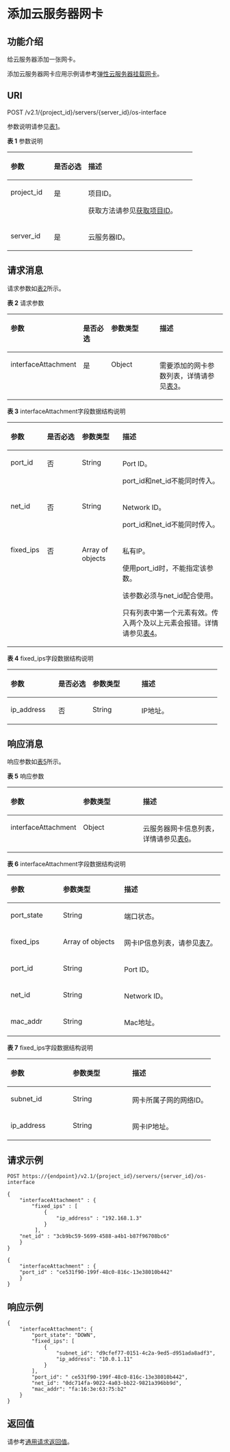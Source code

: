 # 添加云服务器网卡<a name="ZH-CN_TOPIC_0020212664"></a>

## 功能介绍<a name="section10723444"></a>

给云服务器添加一张网卡。

添加云服务器网卡应用示例请参考[弹性云服务器挂载网卡](弹性云服务器挂载网卡.md)。

## URI<a name="section29402138"></a>

POST /v2.1/\{project\_id\}/servers/\{server\_id\}/os-interface

参数说明请参见[表1](#table55925239)。

**表 1**  参数说明

<a name="table55925239"></a>
<table><thead align="left"><tr id="row60011419"><th class="cellrowborder" valign="top" width="23.369999999999997%" id="mcps1.2.4.1.1"><p id="p5187119"><a name="p5187119"></a><a name="p5187119"></a>参数</p>
</th>
<th class="cellrowborder" valign="top" width="18.48%" id="mcps1.2.4.1.2"><p id="p17503500"><a name="p17503500"></a><a name="p17503500"></a>是否必选</p>
</th>
<th class="cellrowborder" valign="top" width="58.15%" id="mcps1.2.4.1.3"><p id="p8497414"><a name="p8497414"></a><a name="p8497414"></a>描述</p>
</th>
</tr>
</thead>
<tbody><tr id="row61407752"><td class="cellrowborder" valign="top" width="23.369999999999997%" headers="mcps1.2.4.1.1 "><p id="p7972012"><a name="p7972012"></a><a name="p7972012"></a>project_id</p>
</td>
<td class="cellrowborder" valign="top" width="18.48%" headers="mcps1.2.4.1.2 "><p id="p41753265"><a name="p41753265"></a><a name="p41753265"></a>是</p>
</td>
<td class="cellrowborder" valign="top" width="58.15%" headers="mcps1.2.4.1.3 "><p id="p37593705"><a name="p37593705"></a><a name="p37593705"></a>项目ID。</p>
<p id="p1180512217438"><a name="p1180512217438"></a><a name="p1180512217438"></a>获取方法请参见<a href="获取项目ID.md">获取项目ID</a>。</p>
</td>
</tr>
<tr id="row37815352"><td class="cellrowborder" valign="top" width="23.369999999999997%" headers="mcps1.2.4.1.1 "><p id="p43144677"><a name="p43144677"></a><a name="p43144677"></a>server_id</p>
</td>
<td class="cellrowborder" valign="top" width="18.48%" headers="mcps1.2.4.1.2 "><p id="p5057967"><a name="p5057967"></a><a name="p5057967"></a>是</p>
</td>
<td class="cellrowborder" valign="top" width="58.15%" headers="mcps1.2.4.1.3 "><p id="p7042173"><a name="p7042173"></a><a name="p7042173"></a><span id="text199531039155012"><a name="text199531039155012"></a><a name="text199531039155012"></a>云服务器</span>ID。</p>
</td>
</tr>
</tbody>
</table>

## 请求消息<a name="section63292653"></a>

请求参数如[表2](#table21989419)所示。

**表 2**  请求参数

<a name="table21989419"></a>
<table><thead align="left"><tr id="row20106686"><th class="cellrowborder" valign="top" width="25.192519251925194%" id="mcps1.2.5.1.1"><p id="p18028880"><a name="p18028880"></a><a name="p18028880"></a>参数</p>
</th>
<th class="cellrowborder" valign="top" width="14.471447144714473%" id="mcps1.2.5.1.2"><p id="p51053199"><a name="p51053199"></a><a name="p51053199"></a>是否必选</p>
</th>
<th class="cellrowborder" valign="top" width="24.62246224622462%" id="mcps1.2.5.1.3"><p id="p41668450"><a name="p41668450"></a><a name="p41668450"></a>参数类型</p>
</th>
<th class="cellrowborder" valign="top" width="35.713571357135706%" id="mcps1.2.5.1.4"><p id="p19701298"><a name="p19701298"></a><a name="p19701298"></a>描述</p>
</th>
</tr>
</thead>
<tbody><tr id="row52301286"><td class="cellrowborder" valign="top" width="25.192519251925194%" headers="mcps1.2.5.1.1 "><p id="p8545767"><a name="p8545767"></a><a name="p8545767"></a>interfaceAttachment</p>
</td>
<td class="cellrowborder" valign="top" width="14.471447144714473%" headers="mcps1.2.5.1.2 "><p id="p21118492"><a name="p21118492"></a><a name="p21118492"></a>是</p>
</td>
<td class="cellrowborder" valign="top" width="24.62246224622462%" headers="mcps1.2.5.1.3 "><p id="p32876269"><a name="p32876269"></a><a name="p32876269"></a>Object</p>
</td>
<td class="cellrowborder" valign="top" width="35.713571357135706%" headers="mcps1.2.5.1.4 "><p id="p8936292"><a name="p8936292"></a><a name="p8936292"></a>需要添加的网卡参数列表，详情请参见<a href="#table44975500">表3</a>。</p>
</td>
</tr>
</tbody>
</table>

**表 3**  interfaceAttachment字段数据结构说明

<a name="table44975500"></a>
<table><thead align="left"><tr id="row35373287"><th class="cellrowborder" valign="top" width="16.91830816918308%" id="mcps1.2.5.1.1"><p id="p163671873419"><a name="p163671873419"></a><a name="p163671873419"></a>参数</p>
</th>
<th class="cellrowborder" valign="top" width="16.168383161683835%" id="mcps1.2.5.1.2"><p id="p1136121853418"><a name="p1136121853418"></a><a name="p1136121853418"></a>是否必选</p>
</th>
<th class="cellrowborder" valign="top" width="18.77812218778122%" id="mcps1.2.5.1.3"><p id="p15361118183411"><a name="p15361118183411"></a><a name="p15361118183411"></a>参数类型</p>
</th>
<th class="cellrowborder" valign="top" width="48.135186481351866%" id="mcps1.2.5.1.4"><p id="p183691812344"><a name="p183691812344"></a><a name="p183691812344"></a>描述</p>
</th>
</tr>
</thead>
<tbody><tr id="row19920592"><td class="cellrowborder" valign="top" width="16.91830816918308%" headers="mcps1.2.5.1.1 "><p id="p2955276"><a name="p2955276"></a><a name="p2955276"></a>port_id</p>
</td>
<td class="cellrowborder" valign="top" width="16.168383161683835%" headers="mcps1.2.5.1.2 "><p id="p38050837"><a name="p38050837"></a><a name="p38050837"></a>否</p>
</td>
<td class="cellrowborder" valign="top" width="18.77812218778122%" headers="mcps1.2.5.1.3 "><p id="p23099752"><a name="p23099752"></a><a name="p23099752"></a>String</p>
</td>
<td class="cellrowborder" valign="top" width="48.135186481351866%" headers="mcps1.2.5.1.4 "><p id="p62503562"><a name="p62503562"></a><a name="p62503562"></a>Port ID。</p>
<p id="p1735084713332"><a name="p1735084713332"></a><a name="p1735084713332"></a>port_id和net_id不能同时传入。</p>
</td>
</tr>
<tr id="row65287294"><td class="cellrowborder" valign="top" width="16.91830816918308%" headers="mcps1.2.5.1.1 "><p id="p53779479"><a name="p53779479"></a><a name="p53779479"></a>net_id</p>
</td>
<td class="cellrowborder" valign="top" width="16.168383161683835%" headers="mcps1.2.5.1.2 "><p id="p61170512"><a name="p61170512"></a><a name="p61170512"></a>否</p>
</td>
<td class="cellrowborder" valign="top" width="18.77812218778122%" headers="mcps1.2.5.1.3 "><p id="p33017564"><a name="p33017564"></a><a name="p33017564"></a>String</p>
</td>
<td class="cellrowborder" valign="top" width="48.135186481351866%" headers="mcps1.2.5.1.4 "><p id="p44831437"><a name="p44831437"></a><a name="p44831437"></a>Network ID。</p>
<p id="p19593329161444"><a name="p19593329161444"></a><a name="p19593329161444"></a>port_id和net_id不能同时传入。</p>
</td>
</tr>
<tr id="row6769295"><td class="cellrowborder" valign="top" width="16.91830816918308%" headers="mcps1.2.5.1.1 "><p id="p11442060"><a name="p11442060"></a><a name="p11442060"></a>fixed_ips</p>
</td>
<td class="cellrowborder" valign="top" width="16.168383161683835%" headers="mcps1.2.5.1.2 "><p id="p54391657"><a name="p54391657"></a><a name="p54391657"></a>否</p>
</td>
<td class="cellrowborder" valign="top" width="18.77812218778122%" headers="mcps1.2.5.1.3 "><p id="p57288388"><a name="p57288388"></a><a name="p57288388"></a>Array of objects</p>
</td>
<td class="cellrowborder" valign="top" width="48.135186481351866%" headers="mcps1.2.5.1.4 "><p id="p21521490"><a name="p21521490"></a><a name="p21521490"></a>私有IP。</p>
<p id="p667912716519"><a name="p667912716519"></a><a name="p667912716519"></a>使用port_id时，不能指定该参数。</p>
<p id="p52801617"><a name="p52801617"></a><a name="p52801617"></a>该参数必须与net_id配合使用。</p>
<p id="p6399032017506"><a name="p6399032017506"></a><a name="p6399032017506"></a>只有列表中第一个元素有效。传入两个及以上元素会报错。详情请参见<a href="#table26224215175117">表4</a>。</p>
</td>
</tr>
</tbody>
</table>

**表 4**  fixed\_ips字段数据结构说明

<a name="table26224215175117"></a>
<table><thead align="left"><tr id="row58580904175117"><th class="cellrowborder" valign="top" width="22.717728227177282%" id="mcps1.2.5.1.1"><p id="p141684386346"><a name="p141684386346"></a><a name="p141684386346"></a>参数</p>
</th>
<th class="cellrowborder" valign="top" width="16.2983701629837%" id="mcps1.2.5.1.2"><p id="p19168133812341"><a name="p19168133812341"></a><a name="p19168133812341"></a>是否必选</p>
</th>
<th class="cellrowborder" valign="top" width="23.31766823317668%" id="mcps1.2.5.1.3"><p id="p17168538103412"><a name="p17168538103412"></a><a name="p17168538103412"></a>参数类型</p>
</th>
<th class="cellrowborder" valign="top" width="37.66623337666233%" id="mcps1.2.5.1.4"><p id="p1818353816344"><a name="p1818353816344"></a><a name="p1818353816344"></a>描述</p>
</th>
</tr>
</thead>
<tbody><tr id="row38687294175117"><td class="cellrowborder" valign="top" width="22.717728227177282%" headers="mcps1.2.5.1.1 "><p id="p58156055175144"><a name="p58156055175144"></a><a name="p58156055175144"></a>ip_address</p>
</td>
<td class="cellrowborder" valign="top" width="16.2983701629837%" headers="mcps1.2.5.1.2 "><p id="p1214420331348"><a name="p1214420331348"></a><a name="p1214420331348"></a>否</p>
</td>
<td class="cellrowborder" valign="top" width="23.31766823317668%" headers="mcps1.2.5.1.3 "><p id="p21614964175117"><a name="p21614964175117"></a><a name="p21614964175117"></a>String</p>
</td>
<td class="cellrowborder" valign="top" width="37.66623337666233%" headers="mcps1.2.5.1.4 "><p id="p5981637175117"><a name="p5981637175117"></a><a name="p5981637175117"></a>IP地址。</p>
</td>
</tr>
</tbody>
</table>

## 响应消息<a name="section32762966"></a>

响应参数如[表5](#table60398192112020)所示。

**表 5**  响应参数

<a name="table60398192112020"></a>
<table><thead align="left"><tr id="row40180364112020"><th class="cellrowborder" valign="top" width="30.64%" id="mcps1.2.4.1.1"><p id="p33384038112020"><a name="p33384038112020"></a><a name="p33384038112020"></a>参数</p>
</th>
<th class="cellrowborder" valign="top" width="28.76%" id="mcps1.2.4.1.2"><p id="p19752577112020"><a name="p19752577112020"></a><a name="p19752577112020"></a>参数类型</p>
</th>
<th class="cellrowborder" valign="top" width="40.6%" id="mcps1.2.4.1.3"><p id="p56454917112020"><a name="p56454917112020"></a><a name="p56454917112020"></a>描述</p>
</th>
</tr>
</thead>
<tbody><tr id="row9445528112020"><td class="cellrowborder" valign="top" width="30.64%" headers="mcps1.2.4.1.1 "><p id="p26890341112020"><a name="p26890341112020"></a><a name="p26890341112020"></a>interfaceAttachment</p>
</td>
<td class="cellrowborder" valign="top" width="28.76%" headers="mcps1.2.4.1.2 "><p id="p30634002112020"><a name="p30634002112020"></a><a name="p30634002112020"></a>Object</p>
</td>
<td class="cellrowborder" valign="top" width="40.6%" headers="mcps1.2.4.1.3 "><p id="p52044805112020"><a name="p52044805112020"></a><a name="p52044805112020"></a><span id="text12731154014503"><a name="text12731154014503"></a><a name="text12731154014503"></a>云服务器</span>网卡信息列表，详情请参见<a href="#table49017803">表6</a>。</p>
</td>
</tr>
</tbody>
</table>

**表 6**  interfaceAttachment字段数据结构说明

<a name="table49017803"></a>
<table><thead align="left"><tr id="row45954822"><th class="cellrowborder" valign="top" width="24.562456245624563%" id="mcps1.2.4.1.1"><p id="p1838855864417"><a name="p1838855864417"></a><a name="p1838855864417"></a>参数</p>
</th>
<th class="cellrowborder" valign="top" width="28.69286928692869%" id="mcps1.2.4.1.2"><p id="p7388958164410"><a name="p7388958164410"></a><a name="p7388958164410"></a>参数类型</p>
</th>
<th class="cellrowborder" valign="top" width="46.74467446744674%" id="mcps1.2.4.1.3"><p id="p4404858174411"><a name="p4404858174411"></a><a name="p4404858174411"></a>描述</p>
</th>
</tr>
</thead>
<tbody><tr id="row50443655"><td class="cellrowborder" valign="top" width="24.562456245624563%" headers="mcps1.2.4.1.1 "><p id="p59404221"><a name="p59404221"></a><a name="p59404221"></a>port_state</p>
</td>
<td class="cellrowborder" valign="top" width="28.69286928692869%" headers="mcps1.2.4.1.2 "><p id="p49923923"><a name="p49923923"></a><a name="p49923923"></a>String</p>
</td>
<td class="cellrowborder" valign="top" width="46.74467446744674%" headers="mcps1.2.4.1.3 "><p id="p17305987"><a name="p17305987"></a><a name="p17305987"></a>端口状态。</p>
</td>
</tr>
<tr id="row21536161"><td class="cellrowborder" valign="top" width="24.562456245624563%" headers="mcps1.2.4.1.1 "><p id="p66707469"><a name="p66707469"></a><a name="p66707469"></a>fixed_ips</p>
</td>
<td class="cellrowborder" valign="top" width="28.69286928692869%" headers="mcps1.2.4.1.2 "><p id="p50801977"><a name="p50801977"></a><a name="p50801977"></a>Array of objects</p>
</td>
<td class="cellrowborder" valign="top" width="46.74467446744674%" headers="mcps1.2.4.1.3 "><p id="p57657762"><a name="p57657762"></a><a name="p57657762"></a>网卡IP信息列表，请参见<a href="#table35098076112057">表7</a>。</p>
</td>
</tr>
<tr id="row49157816"><td class="cellrowborder" valign="top" width="24.562456245624563%" headers="mcps1.2.4.1.1 "><p id="p22360170"><a name="p22360170"></a><a name="p22360170"></a>port_id</p>
</td>
<td class="cellrowborder" valign="top" width="28.69286928692869%" headers="mcps1.2.4.1.2 "><p id="p5103804"><a name="p5103804"></a><a name="p5103804"></a>String</p>
</td>
<td class="cellrowborder" valign="top" width="46.74467446744674%" headers="mcps1.2.4.1.3 "><p id="p29686030"><a name="p29686030"></a><a name="p29686030"></a>Port ID。</p>
</td>
</tr>
<tr id="row65847680"><td class="cellrowborder" valign="top" width="24.562456245624563%" headers="mcps1.2.4.1.1 "><p id="p32061857"><a name="p32061857"></a><a name="p32061857"></a>net_id</p>
</td>
<td class="cellrowborder" valign="top" width="28.69286928692869%" headers="mcps1.2.4.1.2 "><p id="p38664423"><a name="p38664423"></a><a name="p38664423"></a>String</p>
</td>
<td class="cellrowborder" valign="top" width="46.74467446744674%" headers="mcps1.2.4.1.3 "><p id="p642126"><a name="p642126"></a><a name="p642126"></a>Network ID。</p>
</td>
</tr>
<tr id="row5779136"><td class="cellrowborder" valign="top" width="24.562456245624563%" headers="mcps1.2.4.1.1 "><p id="p65456887"><a name="p65456887"></a><a name="p65456887"></a>mac_addr</p>
</td>
<td class="cellrowborder" valign="top" width="28.69286928692869%" headers="mcps1.2.4.1.2 "><p id="p33020419"><a name="p33020419"></a><a name="p33020419"></a>String</p>
</td>
<td class="cellrowborder" valign="top" width="46.74467446744674%" headers="mcps1.2.4.1.3 "><p id="p57408296"><a name="p57408296"></a><a name="p57408296"></a>Mac地址。</p>
</td>
</tr>
</tbody>
</table>

**表 7**  fixed\_ips字段数据结构说明

<a name="table35098076112057"></a>
<table><thead align="left"><tr id="row50961341112057"><th class="cellrowborder" valign="top" width="30.516948305169482%" id="mcps1.2.4.1.1"><p id="p1214910115455"><a name="p1214910115455"></a><a name="p1214910115455"></a>参数</p>
</th>
<th class="cellrowborder" valign="top" width="29.1970802919708%" id="mcps1.2.4.1.2"><p id="p214914120458"><a name="p214914120458"></a><a name="p214914120458"></a>参数类型</p>
</th>
<th class="cellrowborder" valign="top" width="40.28597140285971%" id="mcps1.2.4.1.3"><p id="p1514921174516"><a name="p1514921174516"></a><a name="p1514921174516"></a>描述</p>
</th>
</tr>
</thead>
<tbody><tr id="row5951916112057"><td class="cellrowborder" valign="top" width="30.516948305169482%" headers="mcps1.2.4.1.1 "><p id="p12343224112057"><a name="p12343224112057"></a><a name="p12343224112057"></a>subnet_id</p>
</td>
<td class="cellrowborder" valign="top" width="29.1970802919708%" headers="mcps1.2.4.1.2 "><p id="p60277055112057"><a name="p60277055112057"></a><a name="p60277055112057"></a>String</p>
</td>
<td class="cellrowborder" valign="top" width="40.28597140285971%" headers="mcps1.2.4.1.3 "><p id="p52776587112057"><a name="p52776587112057"></a><a name="p52776587112057"></a>网卡所属子网的网络ID。</p>
</td>
</tr>
<tr id="row5227236112057"><td class="cellrowborder" valign="top" width="30.516948305169482%" headers="mcps1.2.4.1.1 "><p id="p20752977112057"><a name="p20752977112057"></a><a name="p20752977112057"></a>ip_address</p>
</td>
<td class="cellrowborder" valign="top" width="29.1970802919708%" headers="mcps1.2.4.1.2 "><p id="p3269595112057"><a name="p3269595112057"></a><a name="p3269595112057"></a>String</p>
</td>
<td class="cellrowborder" valign="top" width="40.28597140285971%" headers="mcps1.2.4.1.3 "><p id="p34724789112057"><a name="p34724789112057"></a><a name="p34724789112057"></a>网卡IP地址。</p>
</td>
</tr>
</tbody>
</table>

## 请求示例<a name="section1478176134514"></a>

```
POST https://{endpoint}/v2.1/{project_id}/servers/{server_id}/os-interface
```

```
{
    "interfaceAttachment" : {
        "fixed_ips" : [ 
            {
                "ip_address" : "192.168.1.3"
            } 
         ],
    "net_id" : "3cb9bc59-5699-4588-a4b1-b87f96708bc6"
    }
}
```

```
{
    "interfaceAttachment" : {
    "port_id" : "ce531f90-199f-48c0-816c-13e38010b442"
    }
}
```

## 响应示例<a name="section247111511352"></a>

```
{
    "interfaceAttachment": {
        "port_state": "DOWN",
        "fixed_ips": [
            {
                "subnet_id": "d9cfef77-0151-4c2a-9ed5-d951ada8adf3",
                "ip_address": "10.0.1.11"
            }
        ],
        "port_id": " ce531f90-199f-48c0-816c-13e38010b442",
        "net_id": "0dc714fa-9022-4a03-bb22-9821a396bb9d",
        "mac_addr": "fa:16:3e:63:75:b2"
    }
}
```

## 返回值<a name="section26431238"></a>

请参考[通用请求返回值](通用请求返回值.md)。


